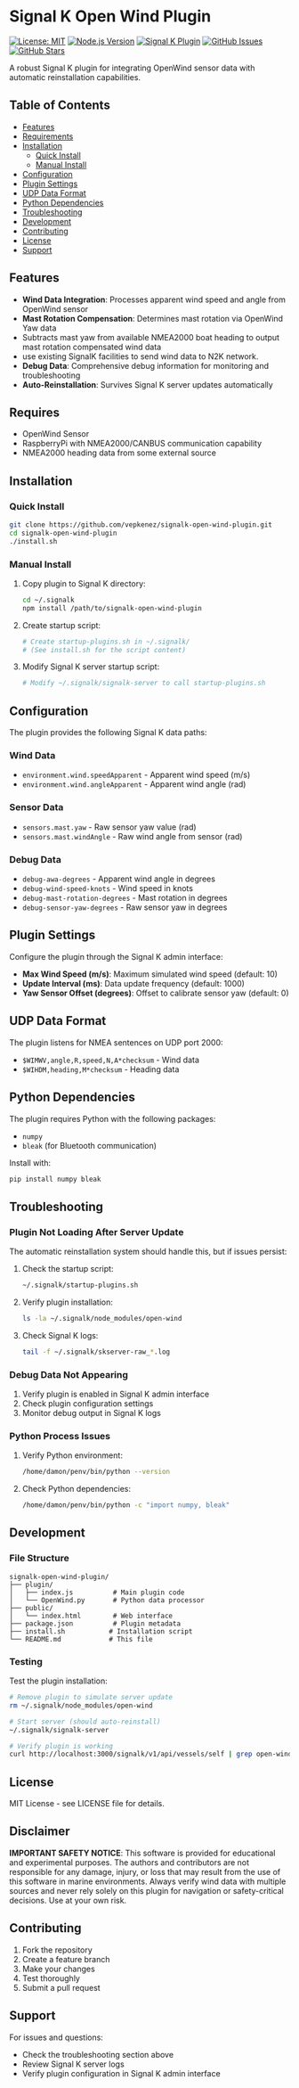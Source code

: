# Signal K Open Wind Plugin

[![License: MIT](https://img.shields.io/badge/License-MIT-yellow.svg)](https://opensource.org/licenses/MIT)
[![Node.js Version](https://img.shields.io/badge/node-%3E%3D14.0.0-brightgreen.svg)](https://nodejs.org/)
[![Signal K Plugin](https://img.shields.io/badge/Signal%20K-Plugin-blue.svg)](https://signalk.org/)
[![GitHub Issues](https://img.shields.io/github/issues/vepkenez/signalk-open-wind-plugin.svg)](https://github.com/vepkenez/signalk-open-wind-plugin/issues)
[![GitHub Stars](https://img.shields.io/github/stars/vepkenez/signalk-open-wind-plugin.svg)](https://github.com/vepkenez/signalk-open-wind-plugin/stargazers)

A robust Signal K plugin for integrating OpenWind sensor data with automatic reinstallation capabilities.

## Table of Contents

- [Features](#features)
- [Requirements](#requires)
- [Installation](#installation)
  - [Quick Install](#quick-install)
  - [Manual Install](#manual-install)
- [Configuration](#configuration)
- [Plugin Settings](#plugin-settings)
- [UDP Data Format](#udp-data-format)
- [Python Dependencies](#python-dependencies)
- [Troubleshooting](#troubleshooting)
- [Development](#development)
- [Contributing](#contributing)
- [License](#license)
- [Support](#support)

## Features

- **Wind Data Integration**: Processes apparent wind speed and angle from OpenWind sensor
- **Mast Rotation Compensation**: Determines mast rotation via OpenWind Yaw data
- Subtracts mast yaw from available NMEA2000 boat heading to output mast rotation compensated wind data
- use existing SignalK facilities to send wind data to N2K network.
- **Debug Data**: Comprehensive debug information for monitoring and troubleshooting
- **Auto-Reinstallation**: Survives Signal K server updates automatically

## Requires
- OpenWind Sensor
- RaspberryPi with NMEA2000/CANBUS communication capability
- NMEA2000 heading data from some external source

## Installation

### Quick Install

```bash
git clone https://github.com/vepkenez/signalk-open-wind-plugin.git
cd signalk-open-wind-plugin
./install.sh
```

### Manual Install

1. Copy plugin to Signal K directory:
   ```bash
   cd ~/.signalk
   npm install /path/to/signalk-open-wind-plugin
   ```

2. Create startup script:
   ```bash
   # Create startup-plugins.sh in ~/.signalk/
   # (See install.sh for the script content)
   ```

3. Modify Signal K server startup script:
   ```bash
   # Modify ~/.signalk/signalk-server to call startup-plugins.sh
   ```

## Configuration

The plugin provides the following Signal K data paths:

### Wind Data
- `environment.wind.speedApparent` - Apparent wind speed (m/s)
- `environment.wind.angleApparent` - Apparent wind angle (rad)

### Sensor Data
- `sensors.mast.yaw` - Raw sensor yaw value (rad)
- `sensors.mast.windAngle` - Raw wind angle from sensor (rad)

### Debug Data
- `debug-awa-degrees` - Apparent wind angle in degrees
- `debug-wind-speed-knots` - Wind speed in knots
- `debug-mast-rotation-degrees` - Mast rotation in degrees
- `debug-sensor-yaw-degrees` - Raw sensor yaw in degrees

## Plugin Settings

Configure the plugin through the Signal K admin interface:

- **Max Wind Speed (m/s)**: Maximum simulated wind speed (default: 10)
- **Update Interval (ms)**: Data update frequency (default: 1000)
- **Yaw Sensor Offset (degrees)**: Offset to calibrate sensor yaw (default: 0)

## UDP Data Format

The plugin listens for NMEA sentences on UDP port 2000:

- `$WIMWV,angle,R,speed,N,A*checksum` - Wind data
- `$WIHDM,heading,M*checksum` - Heading data

## Python Dependencies

The plugin requires Python with the following packages:
- `numpy`
- `bleak` (for Bluetooth communication)

Install with:
```bash
pip install numpy bleak
```

## Troubleshooting

### Plugin Not Loading After Server Update

The automatic reinstallation system should handle this, but if issues persist:

1. Check the startup script:
   ```bash
   ~/.signalk/startup-plugins.sh
   ```

2. Verify plugin installation:
   ```bash
   ls -la ~/.signalk/node_modules/open-wind
   ```

3. Check Signal K logs:
   ```bash
   tail -f ~/.signalk/skserver-raw_*.log
   ```

### Debug Data Not Appearing

1. Verify plugin is enabled in Signal K admin interface
2. Check plugin configuration settings
3. Monitor debug output in Signal K logs

### Python Process Issues

1. Verify Python environment:
   ```bash
   /home/damon/penv/bin/python --version
   ```

2. Check Python dependencies:
   ```bash
   /home/damon/penv/bin/python -c "import numpy, bleak"
   ```

## Development

### File Structure

```
signalk-open-wind-plugin/
├── plugin/
│   ├── index.js          # Main plugin code
│   └── OpenWind.py       # Python data processor
├── public/
│   └── index.html        # Web interface
├── package.json          # Plugin metadata
├── install.sh           # Installation script
└── README.md            # This file
```

### Testing

Test the plugin installation:
```bash
# Remove plugin to simulate server update
rm ~/.signalk/node_modules/open-wind

# Start server (should auto-reinstall)
~/.signalk/signalk-server

# Verify plugin is working
curl http://localhost:3000/signalk/v1/api/vessels/self | grep open-wind
```

## License

MIT License - see LICENSE file for details.

## Disclaimer

**IMPORTANT SAFETY NOTICE**: This software is provided for educational and experimental purposes. The authors and contributors are not responsible for any damage, injury, or loss that may result from the use of this software in marine environments. Always verify wind data with multiple sources and never rely solely on this plugin for navigation or safety-critical decisions. Use at your own risk.

## Contributing

1. Fork the repository
2. Create a feature branch
3. Make your changes
4. Test thoroughly
5. Submit a pull request

## Support

For issues and questions:
- Check the troubleshooting section above
- Review Signal K server logs
- Verify plugin configuration in Signal K admin interface

